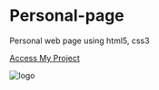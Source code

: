 # Personal-page
Personal web page using html5, css3

[Access My Project](https://jelsonjay.github.io/personal-page/)

![logo](https://user-images.githubusercontent.com/50907905/88488087-f1581080-cf82-11ea-9347-5f64f9320bbf.png)


